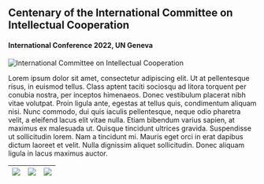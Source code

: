 ## Centenary of the International Committee on Intellectual Cooperation
#### International Conference 2022, UN Geneva

![International Committee on Intellectual Cooperation](https://raw.githubusercontent.com/grandjeanmartin/intellectualcooperation/gh-pages/images/intellectualcooperationconference2022.png)



Lorem ipsum dolor sit amet, consectetur adipiscing elit. Ut at pellentesque risus, in euismod tellus. Class aptent taciti sociosqu ad litora torquent per conubia nostra, per inceptos himenaeos. Donec vestibulum placerat nibh vitae volutpat. Proin ligula ante, egestas at tellus quis, condimentum aliquam nisi. Nunc commodo, dui quis iaculis pellentesque, neque odio pharetra velit, a eleifend lacus elit vitae nulla. Etiam bibendum varius sapien, at maximus ex malesuada ut. Quisque tincidunt ultrices gravida. Suspendisse ut sollicitudin lorem. Nam a tincidunt mi. Mauris eget orci in erat dapibus dictum laoreet et velit. Nulla dignissim aliquet sollicitudin. Donec aliquam ligula in lacus maximus auctor.

![](https://raw.githubusercontent.com/grandjeanmartin/intellectualcooperation/gh-pages/images/UNOG_library.png) | ![](https://raw.githubusercontent.com/grandjeanmartin/intellectualcooperation/gh-pages/images/SwissNationalScienceFoundation.png) | ![](https://raw.githubusercontent.com/grandjeanmartin/intellectualcooperation/gh-pages/images/UNIL_hist.png)
------------ | ------------- | -------------

